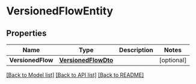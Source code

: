 # VersionedFlowEntity

## Properties

Name | Type | Description | Notes
------------ | ------------- | ------------- | -------------
**VersionedFlow** | [**VersionedFlowDto**](VersionedFlowDTO.md) |  | [optional] 

[[Back to Model list]](../README.md#documentation-for-models) [[Back to API list]](../README.md#documentation-for-api-endpoints) [[Back to README]](../README.md)



